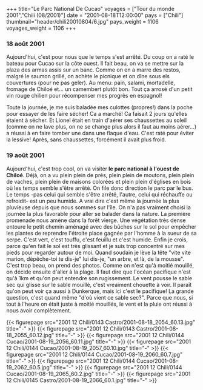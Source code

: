 +++
title="Le Parc National De Cucao"
voyages = ["Tour du monde 2001","Chili (08/2001)"]
date = "2001-08-18T12:00:00"
pays = ["Chili"]
thumbnail="header/chili20010804/6.jpg"
pays_weight = 1106
voyages_weight = 1106
+++
### 18 août 2001

Aujourd'hui, c'est pour nous que le temps s'est arrêté. Du coup on a raté le 
bateau pour Cucao sur la côte ouest. Il fait beau, on va se mettre sur la plaza 
des armas assis sur un banc. Comme on en a marre des restos, malgré le saumon 
grillé, on achète le picnique et on dîne sous els couvertures (pour ne pas geler). 
Au menu: pain, salami, mortadelle, fromage de Chiloé et... un camembert plutôt 
bon. Tout ça arrosé d'un petit vin rouge chilien pour récompenser mes progrès 
en espagnol!

Toute la journée, je me suis baladée mes culottes (propres!) dans la poche 
pour essayer de les faire sécher! Ca a marché! Ca faisait 2 jours qu'elles étaient 
à sécher. Et Lionel était en train d'aérer ses chaussettes au soleil (comme 
on ne lave plus, on ne se change plus alors il faut au moins aérer...) a réussi 
à en faire tomber une dans une flaque d'eau. C'est raté pour éviter la lessive! 
Après, sans chaussettes, forcément il avait plus froid.

### 19 août 2001

Aujourd'hui, c'est trop cool, on va visiter<b> le parc national à l'ouest de 
Chiloé</b>. Déjà, on a vu plein plein de prés, plein plein de moutons, plein 
plein de vaches, plein plein de maisons colorées et plein plein d'églises en 
bois où les temps semble s'être arrêté. On file donc direction le parc par le 
bus. Le temps -pas celui qui semble s'être arrêté, l'autre, celui qui réchauffe 
ou refroidit- est un peu humide. A vrai dire c'est même la journée la plus pluvieuse 
depuis que nous sommes sur l'île. On n'a pas vraiment choisi la journée la plus 
favorable pour aller se balader dans la nature. La première promenade nous amène 
dans la forêt vierge. Une végétation très dense entoure le petit chemin aménagé 
avec des bûches sur le sol pour empêcher les plantes de reprendre l'étroite 
place gagnée par l'homme à la sueur de sa serpe. C'est vert, c'est touffu, c'est 
feuillu et c'est humide. Enfin je crois, parce qu'en fait le sol est très glissant 
et je suis trop concentré sur mes pieds pour regarder autour de moi. Quand soudain 
je lève la tête "vite vite marion, dépêche-toi te dis-je" lui dis-je, "un arbre, 
et là, de la mousse". C'est trop beau, on prend des photos. Comme on n'est qu'à 
moitié mouillé, on décide ensuite d'aller à la plage. Il faut dire que l'océan 
pacifique n'est qu'à 1km et qu'on peut entendre son rugissement. Le vent pousse 
le sable sec qui glisse sur le sable mouillé, c'est vreaiment chouette à voir. 
Il paraît qu'on peut voir ça aussi à Dunkerque, mais ici c'est le pacifique! 
La grande question, c'est quand même "d'où vient ce sable sec?". Parce que nous, 
si tout à l'heure on était juste à moitié mouillés, le vent et la pluie ont 
réussi à nous avoir complètement.


<div id="TOTO">{{< figurepage src="2001 12 Chili/0143 Castro/2001-08-18_2054_60.13.jpg" title="-"  >}}
{{< figurepage src="2001 12 Chili/0143 Castro/2001-08-18_2055_60.12.jpg" title="-"  >}}
{{< figurepage src="2001 12 Chili/0144 Cucao/2001-08-19_2056_60.11.jpg" title="-"  >}}
{{< figurepage src="2001 12 Chili/0144 Cucao/2001-08-19_2057_60.10.jpg" title="-"  >}}
{{< figurepage src="2001 12 Chili/0144 Cucao/2001-08-19_2060_60.7.jpg" title="-"  >}}
{{< figurepage src="2001 12 Chili/0144 Cucao/2001-08-19_2062_60.5.jpg" title="-"  >}}
{{< figurepage src="2001 12 Chili/0144 Cucao/2001-08-19_2065_60.2.jpg" title="-"  >}}
{{< figurepage src="2001 12 Chili/0145 Castro/2001-08-19_2066_60.1.jpg" title="-"  >}}
</DIV>

